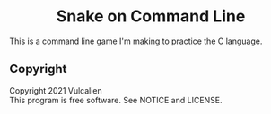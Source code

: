 <h1 align="center">Snake on Command Line</h1>

This is a command line game I'm making to practice the C language.

## Copyright
Copyright 2021 Vulcalien\
This program is free software. See NOTICE and LICENSE.
